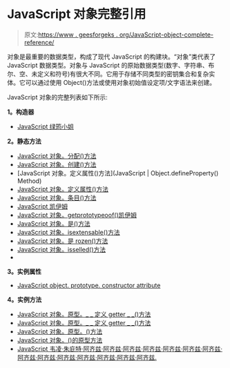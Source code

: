 # JavaScript 对象完整引用

> 原文:[https://www . geesforgeks . org/JavaScript-object-complete-reference/](https://www.geeksforgeeks.org/javascript-object-complete-reference/)

对象是最重要的数据类型，构成了现代 JavaScript 的构建块。“对象”类代表了 JavaScript 数据类型。对象与 JavaScript 的原始数据类型(数字、字符串、布尔、空、未定义和符号)有很大不同。它用于存储不同类型的密钥集合和复杂实体。它可以通过使用 Object()方法或使用对象初始值设定项/文字语法来创建。

JavaScript 对象的完整列表如下所示:

**1。构造器**

*   [JavaScript 绿筠小姐](https://www.geeksforgeeks.org/javascript-object-methods/)

**2。静态方法**

*   [JavaScript 对象。分配()方法](https://www.geeksforgeeks.org/object-assign-javascript/)
*   [JavaScript 对象。创建()方法](https://www.geeksforgeeks.org/object-create-javascript/)
*   [JavaScript 对象。定义属性()方法](JavaScript | Object.defineProperty() Method)
*   [JavaScript 对象。定义属性()方法](https://www.geeksforgeeks.org/javascript-object-defineproperties-method/)
*   [JavaScript 对象。条目()方法](https://www.geeksforgeeks.org/object-entries-javascript/)
*   [JavaScript 凯伊姆](https://www.geeksforgeeks.org/object-freeze-javascript/)
*   [JavaScript 对象。getprototypeoof()凯伊姆](https://www.geeksforgeeks.org/javascript-getprototypeof-with-examples/)
*   [JavaScript 对象。是()方法](https://www.geeksforgeeks.org/object-is-in-javascript/)
*   [JavaScript 对象。isextensable()方法](https://www.geeksforgeeks.org/javascript-object-isextensible-method/)
*   [JavaScript 对象。是 rozen()方法](https://www.geeksforgeeks.org/object-isfrozen-javascript/)
*   [JavaScript 对象。isselled()方法](https://www.geeksforgeeks.org/object-issealed-javascript/)
*   [](https://www.geeksforgeeks.org/object-issealed-javascript/)

**3。实例属性**

*   [JavaScript object. prototype. constructor attribute](https://www.geeksforgeeks.org/javascript-object-prototype-constructor-property/)

**4。实例方法**

*   [JavaScript 对象。原型。_ _ 定义 getter _ _()方法](https://www.geeksforgeeks.org/javascript-object-prototype-__definegetter__-method/)
*   [JavaScript 对象。原型。_ _ 定义 getter _ _()方法](https://www.geeksforgeeks.org/javascript-object-prototype-__definegetter__-method/)
*   [JavaScript 对象。原型。()方法](https://www.geeksforgeeks.org/javascript-hasownproperty-method/)
*   [JavaScript 对象。()的原型方法](https://www.geeksforgeeks.org/javascript-object-prototype-isprototypeof-method/)
*   [JavaScript 韦凌·朱庇特·阿齐兹·阿齐兹·阿齐兹·阿齐兹·阿齐兹·阿齐兹·阿齐兹·阿齐兹·阿齐兹·阿齐兹·阿齐兹·阿齐兹·阿齐兹·阿齐兹.](https://www.geeksforgeeks.org/javascript-object-prototype-propertyisenumerable-method/)